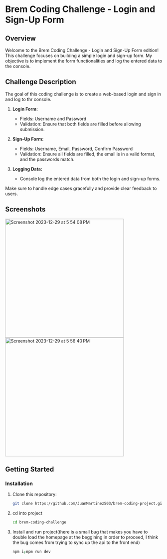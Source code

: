 # Brem Coding Challenge - Login and Sign-Up Form

## Overview

Welcome to the Brem Coding Challenge - Login and Sign-Up Form edition! This challenge focuses on building a simple login and sign-up form. My objective is to implement the form functionalities and log the entered data to the console. 

## Challenge Description

The goal of this coding challenge is to create a web-based login and sign in and log to thr console.


1. **Login Form:**
   - Fields: Username and Password
   - Validation: Ensure that both fields are filled before allowing submission.

2. **Sign-Up Form:**
   - Fields: Username, Email, Password, Confirm Password
   - Validation: Ensure all fields are filled, the email is in a valid format, and the passwords match.

3. **Logging Data:**
   - Console log the entered data from both the login and sign-up forms.

Make sure to handle edge cases gracefully and provide clear feedback to users.
## Screenshots 
<img width="380" alt="Screenshot 2023-12-29 at 5 54 08 PM" src="https://github.com/JuanMartinez503/brem-coding-project/assets/116415860/118bf4db-997e-4efc-8fc6-3bd75eda0758">
<img width="380" alt="Screenshot 2023-12-29 at 5 56 40 PM" src="https://github.com/JuanMartinez503/brem-coding-project/assets/116415860/d64c2a61-4ab4-4c27-81d7-8ad28f796dfb">


## Getting Started

### Installation

1. Clone this repository:

   ```bash
   git clone https://github.com/JuanMartinez503/brem-coding-project.git
   ```
2. cd into project 
   ```bash
   cd brem-coding-challenge
   ```
3. Install and run project(there is a small bug that makes you have to double load the homepage at the beggining in order to proceed, I think the bug comes from trying to sync up the api to the front end)
   ```bash
   npm i;npm run dev
   ```
